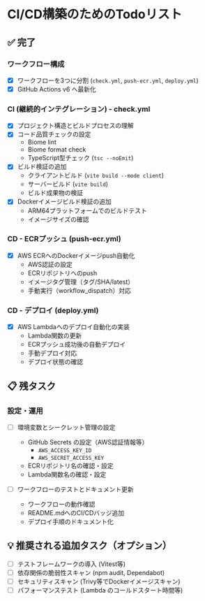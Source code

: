 # CI/CD構築のためのTodoリスト

## ✅ 完了

### ワークフロー構成
- [x] ワークフローを3つに分割 (`check.yml`, `push-ecr.yml`, `deploy.yml`)
- [x] GitHub Actions v6 へ最新化

### CI (継続的インテグレーション) - check.yml
- [x] プロジェクト構造とビルドプロセスの理解
- [x] コード品質チェックの設定
  - Biome lint
  - Biome format check
  - TypeScript型チェック (`tsc --noEmit`)
- [x] ビルド検証の追加
  - クライアントビルド (`vite build --mode client`)
  - サーバービルド (`vite build`)
  - ビルド成果物の検証
- [x] Dockerイメージビルド検証の追加
  - ARM64プラットフォームでのビルドテスト
  - イメージサイズの確認

### CD - ECRプッシュ (push-ecr.yml)
- [x] AWS ECRへのDockerイメージpush自動化
  - AWS認証の設定
  - ECRリポジトリへのpush
  - イメージタグ管理（タグ/SHA/latest）
  - 手動実行（workflow_dispatch）対応

### CD - デプロイ (deploy.yml)
- [x] AWS Lambdaへのデプロイ自動化の実装
  - Lambda関数の更新
  - ECRプッシュ成功後の自動デプロイ
  - 手動デプロイ対応
  - デプロイ状態の確認

## 📋 残タスク

### 設定・運用
- [ ] 環境変数とシークレット管理の設定
  - GitHub Secrets の設定（AWS認証情報等）
    - `AWS_ACCESS_KEY_ID`
    - `AWS_SECRET_ACCESS_KEY`
  - ECRリポジトリ名の確認・設定
  - Lambda関数名の確認・設定

- [ ] ワークフローのテストとドキュメント更新
  - ワークフローの動作確認
  - README.mdへのCI/CDバッジ追加
  - デプロイ手順のドキュメント化

## 💡 推奨される追加タスク（オプション）

- [ ] テストフレームワークの導入 (Vitest等)
- [ ] 依存関係の脆弱性スキャン (npm audit, Dependabot)
- [ ] セキュリティスキャン (Trivy等でDockerイメージスキャン)
- [ ] パフォーマンステスト (Lambda のコールドスタート時間等)
